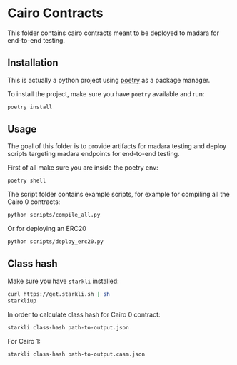 # Cairo Contracts

This folder contains cairo contracts meant to be deployed to madara for
end-to-end testing.

## Installation

This is actually a python project using [poetry](https://python-poetry.org/) as
a package manager.

To install the project, make sure you have `poetry` available and run:

```bash
poetry install
```

## Usage

The goal of this folder is to provide artifacts for madara testing and deploy
scripts targeting madara endpoints for end-to-end testing.

First of all make sure you are inside the poetry env:

```bash
poetry shell
```

The script folder contains example scripts, for example for compiling all the
Cairo 0 contracts:

```bash
python scripts/compile_all.py
```

Or for deploying an ERC20

```bash
python scripts/deploy_erc20.py
```

## Class hash

Make sure you have `starkli` installed:

```bash
curl https://get.starkli.sh | sh
starkliup
```

In order to calculate class hash for Cairo 0 contract:

```bash
starkli class-hash path-to-output.json
```

For Cairo 1:

```bash
starkli class-hash path-to-output.casm.json
```
